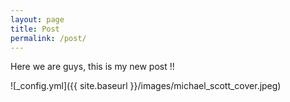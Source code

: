 ```yaml
---
layout: page
title: Post
permalink: /post/
---
```


Here we are guys, this is my new post !! 

![_config.yml]({{ site.baseurl }}/images/michael_scott_cover.jpeg)
